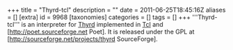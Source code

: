 +++
title = "Thyrd-tcl"
description = ""
date = 2011-06-25T18:45:16Z
aliases = []
[extra]
id = 9968
[taxonomies]
categories = []
tags = []
+++
'''Thyrd-tcl''' is an interpreter for [Thyrd](https://rosettacode.org/wiki/Thyrd) implemented in [Tcl](https://rosettacode.org/wiki/Tcl) and [http://poet.sourceforge.net Poet]. It is released under the GPL at [http://sourceforge.net/projects/thyrd SourceForge].
